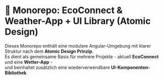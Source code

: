 # 🌱 Monorepo: EcoConnect & Weather-App + UI Library (Atomic Design)

Dieses Monorepo enthält eine modulare Angular-Umgebung mit klarer Struktur nach dem **Atomic Design Prinzip**.  
Es dient als gemeinsame Basis für mehrere Projekte - aktuell **EcoConnect** und eine **Wetter-App** -  
und beinhaltet zusätzlich eine wiederverwendbare **UI-Komponenten-Bibliothek**.

